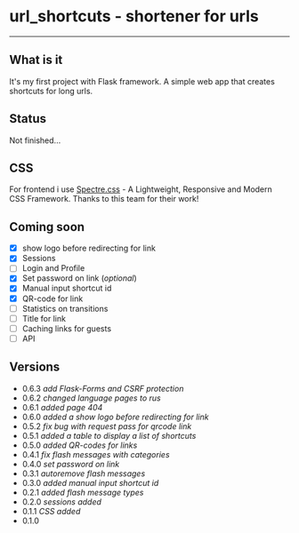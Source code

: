 # url_shortcuts - shortener for urls
----

## What is it

It's my first project with Flask framework.
A simple web app that creates shortcuts for long urls.

## Status

Not finished...

## CSS

For frontend i use [Spectre.css](https://github.com/picturepan2/spectre) - A Lightweight, Responsive and Modern CSS Framework. Thanks to this team for their work!

## Coming soon

- [x] show logo before redirecting for link
- [x] Sessions
- [ ] Login and Profile
- [x] Set password on link (*optional*)
- [x] Manual input shortcut id
- [x] QR-code for link
- [ ] Statistics on transitions
- [ ] Title for link
- [ ] Сaсhing links for guests
- [ ] API

## Versions

+ 0.6.3 *add Flask-Forms and CSRF protection*
+ 0.6.2 *changed language pages to rus*
+ 0.6.1 *added page 404*
+ 0.6.0 *added a show logo before redirecting for link*
+ 0.5.2 *fix bug with request pass for qrcode link*
+ 0.5.1 *added a table to display a list of shortcuts*
+ 0.5.0 *added QR-codes for links*
+ 0.4.1 *fix flash messages with categories*
+ 0.4.0 *set password on link*
+ 0.3.1 *autoremove flash messages*
+ 0.3.0 *added manual input shortcut id*
+ 0.2.1 *added flash message types*
+ 0.2.0 *sessions added*
+ 0.1.1 *CSS added*
+ 0.1.0